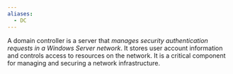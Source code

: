 ```yaml
---
aliases:
  - DC
---
```


A domain controller is a server that *manages security authentication requests in a Windows Server network*. It stores user account information and controls access to resources on the network. It is a critical component for managing and securing a network infrastructure.